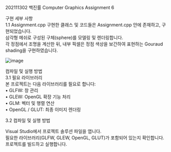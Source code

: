 202111302 백진률 Computer Graphics Assignment 6

구현 세부 사항  
1.1 Assignment.cpp 구현한 클래스 및 코드들은 Assignment.cpp 안에 존재하고, 구현되었습니다.  
삼각형 메쉬로 구성된 구체(sphere)를 모델링 및 렌더링합니다.  
각 정점에서 조명을 계산한 뒤, 내부 픽셀은 정점 색상을 보간하여 표현하는 Gouraud shading을 구현하였습니다.

![image](https://github.com/user-attachments/assets/607b916e-840e-4a2f-8a06-e9ea84f25a2b)


컴파일 및 실행 방법  
3.1 필요 라이브러리  
본 프로젝트는 다음 라이브러리를 필요로 합니다:  
• GLFW: 창 관리  
• GLEW: OpenGL 확장 기능 처리  
• GLM: 벡터 및 행렬 연산  
• OpenGL / GLUT: 최종 이미지 렌더링

3.2 컴파일 및 실행 방법

Visual Studio에서 프로젝트 솔루션 파일을 엽니다.  
필요한 라이브러리(GLFW, GLEW, OpenGL, GLUT)가 포함되어 있는지 확인합니다.  
프로젝트를 빌드하고 실행합니다.
